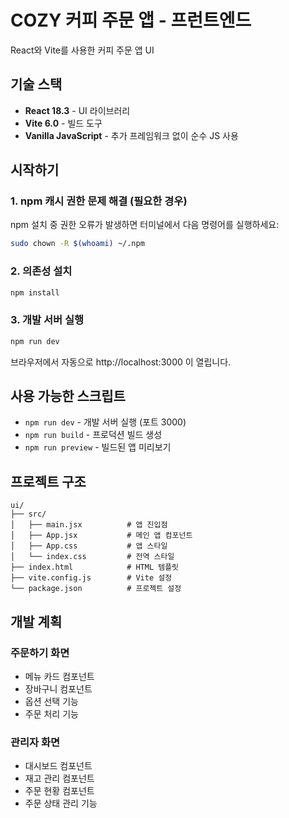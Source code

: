 # COZY 커피 주문 앱 - 프런트엔드

React와 Vite를 사용한 커피 주문 앱 UI

## 기술 스택

- **React 18.3** - UI 라이브러리
- **Vite 6.0** - 빌드 도구
- **Vanilla JavaScript** - 추가 프레임워크 없이 순수 JS 사용

## 시작하기

### 1. npm 캐시 권한 문제 해결 (필요한 경우)

npm 설치 중 권한 오류가 발생하면 터미널에서 다음 명령어를 실행하세요:

```bash
sudo chown -R $(whoami) ~/.npm
```

### 2. 의존성 설치

```bash
npm install
```

### 3. 개발 서버 실행

```bash
npm run dev
```

브라우저에서 자동으로 http://localhost:3000 이 열립니다.

## 사용 가능한 스크립트

- `npm run dev` - 개발 서버 실행 (포트 3000)
- `npm run build` - 프로덕션 빌드 생성
- `npm run preview` - 빌드된 앱 미리보기

## 프로젝트 구조

```
ui/
├── src/
│   ├── main.jsx          # 앱 진입점
│   ├── App.jsx           # 메인 앱 컴포넌트
│   ├── App.css           # 앱 스타일
│   └── index.css         # 전역 스타일
├── index.html            # HTML 템플릿
├── vite.config.js        # Vite 설정
└── package.json          # 프로젝트 설정
```

## 개발 계획

### 주문하기 화면
- 메뉴 카드 컴포넌트
- 장바구니 컴포넌트
- 옵션 선택 기능
- 주문 처리 기능

### 관리자 화면
- 대시보드 컴포넌트
- 재고 관리 컴포넌트
- 주문 현황 컴포넌트
- 주문 상태 관리 기능

